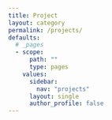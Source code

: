 ```yaml
---
title: Project
layout: category
permalink: /projects/
defaults:
  # _pages
  - scope:
      path: ""
      type: pages
    values:
      sidebar:
        nav: "projects"
      layout: single
      author_profile: false
---
```

